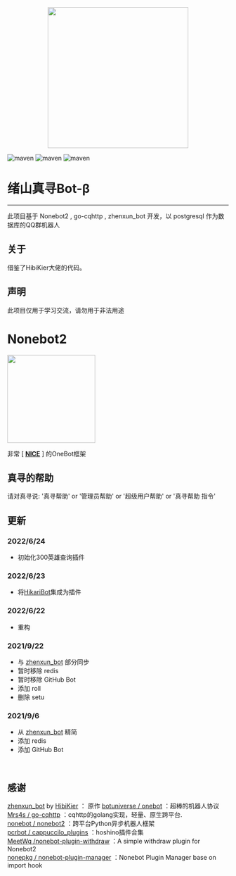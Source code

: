 <div align=center><a href="https://github.com/cnlimiter/zhenxun_bot"><img width="320" height="320" src="https://pan.evolvefield.cn/2022/06/25/62b64d654e83c.png"/></a></div>

![maven](https://img.shields.io/badge/python-3.9%2B-blue)
![maven](https://img.shields.io/badge/nonebot-2.0.0-yellow)
![maven](https://img.shields.io/badge/go--cqhttp-1.0.0-red)

# 绪山真寻Bot-β
****
此项目基于 Nonebot2 , go-cqhttp , zhenxun_bot 开发，以 postgresql 作为数据库的QQ群机器人
## 关于
借鉴了HibiKier大佬的代码。

## 声明
此项目仅用于学习交流，请勿用于非法用途

# Nonebot2
<img style="height: 200px;width: 200px;" src="https://camo.githubusercontent.com/0ef71e86056da694c540790aa4a4e314396884d6c4fdb95362a7538b27a1b034/68747470733a2f2f76322e6e6f6e65626f742e6465762f6c6f676f2e706e67">

非常 [ **[NICE](https://github.com/nonebot/nonebot2)** ] 的OneBot框架


## 真寻的帮助
请对真寻说: '真寻帮助' or '管理员帮助' or '超级用户帮助' or '真寻帮助 指令'


## 更新
### 2022/6/24
* 初始化300英雄查询插件

### 2022/6/23
* 将[HikariBot](https://github.com/benx1n/HikariBot)集成为插件

### 2022/6/22

* 重构

### 2021/9/22
* 与 [zhenxun_bot](https://github.com/HibiKier/zhenxun_bot)  部分同步
* 暂时移除 redis
* 暂时移除 GitHub Bot
* 添加 roll
* 删除 setu

### 2021/9/6
* 从 [zhenxun_bot](https://github.com/HibiKier/zhenxun_bot)  精简
* 添加 redis
* 添加 GitHub Bot
<br>

  
## 感谢
[zhenxun_bot](https://github.com/HibiKier/zhenxun_bot)  by [HibiKier](https://github.com/HibiKier) ： 原作
[botuniverse / onebot](https://github.com/botuniverse/onebot) ：超棒的机器人协议  
[Mrs4s / go-cqhttp](https://github.com/Mrs4s/go-cqhttp) ：cqhttp的golang实现，轻量、原生跨平台.  
[nonebot / nonebot2](https://github.com/nonebot/nonebot2) ：跨平台Python异步机器人框架  
[pcrbot / cappuccilo_plugins](https://github.com/pcrbot/cappuccilo_plugins) ：hoshino插件合集  
[MeetWq /nonebot-plugin-withdraw](https://github.com/MeetWq/nonebot-plugin-withdraw) ：A simple withdraw plugin for Nonebot2  
[nonepkg / nonebot-plugin-manager](https://github.com/nonepkg/nonebot-plugin-manager) ：Nonebot Plugin Manager base on import hook  

